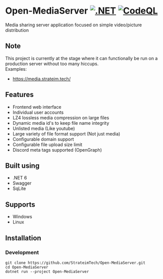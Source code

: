# Open-MediaServer [![.NET](https://github.com/StrateimTech/Open-MediaServer/actions/workflows/dotnet.yml/badge.svg)](https://github.com/StrateimTech/Open-MediaServer/actions/workflows/dotnet.yml) [![CodeQL](https://github.com/StrateimTech/Open-MediaServer/actions/workflows/codeql.yml/badge.svg)](https://github.com/StrateimTech/Open-MediaServer/actions/workflows/codeql.yml)
Media sharing server application focused on simple video/picture distribution

## Note
This project is currently at the stage where it can functionally be run on a production server without too many hiccups. 
<br>Examples:
 * https://media.strateim.tech/

## Features
* Frontend web interface
* Individual user accounts
* LZ4 lossless media compression on large files
* Dynamic media id's to keep file name integrity
* Unlisted media (Like youtube)
* Large variety of file format support (Not just media)
* Configurable domain support
* Configurable file upload size limit
* Discord meta tags supported (OpenGraph)

## Built using
* .NET 6
* Swagger
* SqLite

## Supports
* Windows
* Linux

## Installation
### Development
```
git clone https://github.com/StrateimTech/Open-MediaServer.git
cd Open-MediaServer
dotnet run --project Open-MediaServer
```
